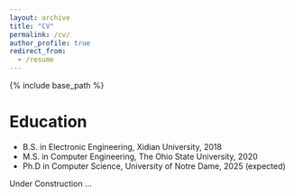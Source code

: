 ```yaml
---
layout: archive
title: "CV"
permalink: /cv/
author_profile: true
redirect_from:
  - /resume
---
```


{% include base_path %}

Education
======
* B.S. in Electronic Engineering, Xidian University, 2018
* M.S. in Computer Engineering, The Ohio State University, 2020
* Ph.D in Computer Science, University of Notre Dame, 2025 (expected)

Under Construction ...
